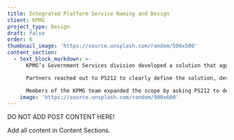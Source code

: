 ```yaml
---
title: Integrated Platform Service Naming and Design
client: KPMG
project_type: Design
draft: false
order: 6
thumbnail_image: 'https://source.unsplash.com/random/500x500'
content_section:
  - text_block_markdown: >-
      KPMG’s Government Services division developed a solution that aggregates state and local government civil services on a single platform with a single point of entry for users. The offering was ground breaking and warranted a thoughtful brand and launch campaign.

      Partners reached out to PS212 to clearly define the solution, develop a name, visualize the complicated story, and create a visual identifier. The team recommended KRIS (KPMG Resource Integration System) to be paired with the existing, KERA (KPMG Exchange Reference Architecture).

      Members of the KPMG team expanded the scope by asking PS212 to develop visual identities for the both offerings.​
    image: 'https://source.unsplash.com/random/900x600'
---
```

DO NOT ADD POST CONTENT HERE!

Add all content in Content Sections.